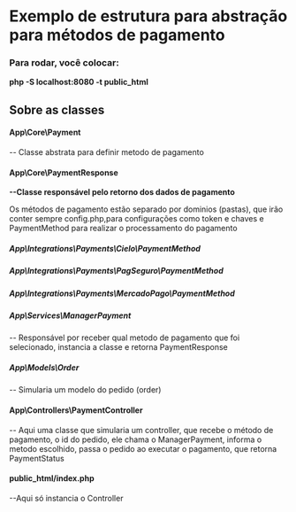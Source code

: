 
# Exemplo de estrutura para abstração para métodos de pagamento

###  Para rodar, você colocar:

  
**php -S localhost:8080 -t public_html**

  
## Sobre as classes

#### App\Core\Payment

-- Classe abstrata para definir metodo de pagamento
  
#### App\Core\PaymentResponse

**--Classe responsável pelo retorno dos dados de pagamento**

  Os métodos de pagamento estão separado por dominios (pastas), que irão conter sempre config.php,para configurações como token e chaves e PaymentMethod para realizar o processamento do pagamento


##### App\Integrations\Payments\Cielo\PaymentMethod

##### App\Integrations\Payments\PagSeguro\PaymentMethod

##### App\Integrations\Payments\MercadoPago\PaymentMethod


##### App\Services\ManagerPayment

-- Responsável por receber qual metodo de pagamento que foi selecionado, instancia a classe e retorna PaymentResponse

##### App\Models\Order

-- Simularia um modelo do pedido (order)

#### App\Controllers\PaymentController

-- Aqui uma classe que simularia um controller, que recebe o método de pagamento, o id do pedido, ele chama o ManagerPayment, informa o metodo escolhido, passa o pedido ao executar o pagamento, que retorna PaymentStatus

#### public_html/index.php

--Aqui só instancia o Controller